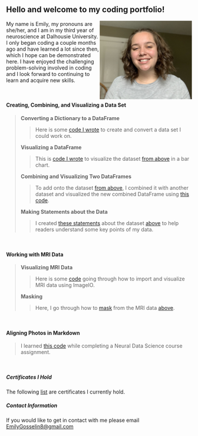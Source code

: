 ## Hello and welcome to my coding portfolio!

<img align="right" src="IMG_5250.jpeg" width="250"/>

My name is Emily, my pronouns are she/her, and I am in my third year of neuroscience at Dalhousie University. I only began coding a couple months ago and have learned a lot since then, which I hope can be demonstrated here. I have enjoyed the challenging problem-solving involved in coding and I look forward to continuing to learn and acquire new skills.

<p>&nbsp;</p>

#### Creating, Combining, and Visualizing a Data Set 
>
> **Converting a Dictionary to a DataFrame**
>> Here is some [code I wrote](/heights/convert.md) to create and convert a data set I could work on.
>
> **Visualizing a DataFrame**
>> This is [code I wrote](heights/visual.md) to visualize the dataset [from above](heights/convert.md) in a bar chart.
>
> **Combining and Visualizing Two DataFrames**
>> To add onto the dataset [from above](heights/convert.md), I combined it with another dataset and visualized the new combined DataFrame using [this code](heights/combine.md).
>
> **Making Statements about the Data**
>> I created [these statements](heights/state.md) about the dataset [above](heights/combine.md) to help readers understand some key points of my data.

<p>&nbsp;</p>

#### Working with MRI Data
>
> **Visualizing MRI Data**
>> Here is some [code](/masking/MRIdata.md) going through how to import and visualize MRI data using ImageIO.
>
> **Masking**
>> Here, I go through how to [mask](masking/brainmask.md) from the MRI data [above](masking/MRIdata.md).

<p>&nbsp;</p>

#### Aligning Photos in Markdown
>
> I learned [this code](aligningphotos.md) while completing a Neural Data Science course assignment.

<p>&nbsp;</p>

##### Certificates I Hold
The following [list](certificates.md) are certificates I currently hold.

##### Contact Information
If you would like to get in contact with me please email [EmilyGosselin8@gmail.com](mailto:emilygosselin8@gmail.com)
